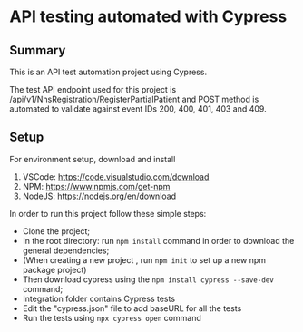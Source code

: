# API testing automated with Cypress

## Summary

This is an API test automation project using Cypress.

The test API endpoint used for this project is /api/v1/NhsRegistration/RegisterPartialPatient and POST method is automated to validate against event IDs 200, 400, 401, 403 and 409.

## Setup

For environment setup, download and install
1. VSCode:  https://code.visualstudio.com/download
2. NPM:  https://www.npmjs.com/get-npm
3. NodeJS:  https://nodejs.org/en/download

In order to run this project follow these simple steps:

- Clone the project;
- In the root directory: run `npm install` command in order to download the general dependencies;
- (When creating a new project , run `npm init` to set up a new npm package project)
- Then download cypress using the `npm install cypress --save-dev` command;
- Integration folder contains Cypress tests
- Edit the "cypress.json" file to add baseURL for all the tests
- Run the tests using `npx cypress open` command



